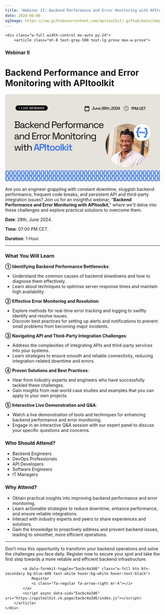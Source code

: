 ```yaml
---
title: "Webinar II: Backend Performance and Error Monitoring with APItoolkit"
date: 2024-06-06
ogImage: https://raw.githubusercontent.com/apitoolkit/.github/main/images/webinar-ii.png
---
```


```=html
<div class="w-full width-control mx-auto py-24">
    <article class="mt-8 text-gray-500 text-lg prose max-w-prose">
```

### Webinar II
# Backend Performance and Error Monitoring with APItoolkit

![Webinar II Banner](./banner.png)

Are you an engineer grappling with constant downtime, sluggish backend performance, frequent code breaks, and persistent API and third-party integration issues? Join us for an insightful webinar, "**Backend Performance and Error Monitoring with APItoolkit**," where we'll delve into these challenges and explore practical solutions to overcome them.

**Date**: 28th, June 2024.

**Time**: 07:00 PM CET.

**Duration**: 1 Hour.

<hr />

### What You Will Learn

**① Identifying Backend Performance Bottlenecks**:

- Understand the common causes of backend slowdowns and how to diagnose them effectively.
- Learn about techniques to optimise server response times and maintain high availability.

**② Effective Error Monitoring and Resolution**:

- Explore methods for real-time error tracking and logging to swiftly identify and resolve issues.
- Discover best practices for setting up alerts and notifications to prevent small problems from becoming major incidents.

**③ Navigating API and Third-Party Integration Challenges**:

- Address the complexities of integrating APIs and third-party services into your systems.
- Learn strategies to ensure smooth and reliable connectivity, reducing integration-related downtime and errors.

**④ Proven Solutions and Best Practices**:

- Hear from industry experts and engineers who have successfully tackled these challenges.
- Gain insights from real-world case studies and examples that you can apply to your own projects.

**⑤ Interactive Live Demonstration and Q&A**:

- Watch a live demonstration of tools and techniques for enhancing backend performance and error monitoring.
- Engage in an interactive Q&A session with our expert panel to discuss your specific questions and concerns.

### Who Should Attend?

- Backend Engineers
- DevOps Professionals
- API Developers
- Software Engineers
- IT Managers

### Why Attend?

- Obtain practical insights into improving backend performance and error monitoring.
- Learn actionable strategies to reduce downtime, enhance performance, and ensure reliable integrations.
- Interact with industry experts and peers to share experiences and solutions.
- Gain the knowledge to proactively address and prevent backend issues, leading to smoother, more efficient operations.

<hr />

Don’t miss this opportunity to transform your backend operations and solve the challenges you face daily. Register now to secure your spot and take the first step towards a more reliable and efficient backend infrastructure.

```=html
        <a data-formkit-toggle="5acbc4a3d6" class="w-full btn btn-secondary bg-blue-600 text-white hover:bg-white hover:text-black">
            Register
            <i class="fa-regular fa-arrow-right mr-4"></i>
        </a>
        <script async data-uid="5acbc4a3d6" src="https://apitoolkit.ck.page/5acbc4a3d6/index.js"></script>
    </article>
</div>
```